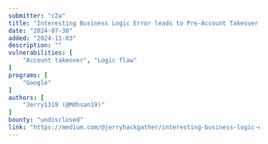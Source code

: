 ```yaml
---
submitter: "c2a"
title: "Interesting Business Logic Error leads to Pre-Account Takeover via Verification bypass on GoogleVRP"
date: "2024-07-30"
added: "2024-11-03"
description: ""
vulnerabilities: [
    "Account takeover", "Logic flaw"
]
programs: [
    "Google"
]
authors: [
    "Jerry1319 (@Mdhsan19)"
]
bounty: "undisclosed"
link: "https://medium.com/@jerryhackgather/interesting-business-logic-error-leads-to-pre-account-takeover-via-verification-bypass-on-googlevrp-d362f9469e3d"
---
```




